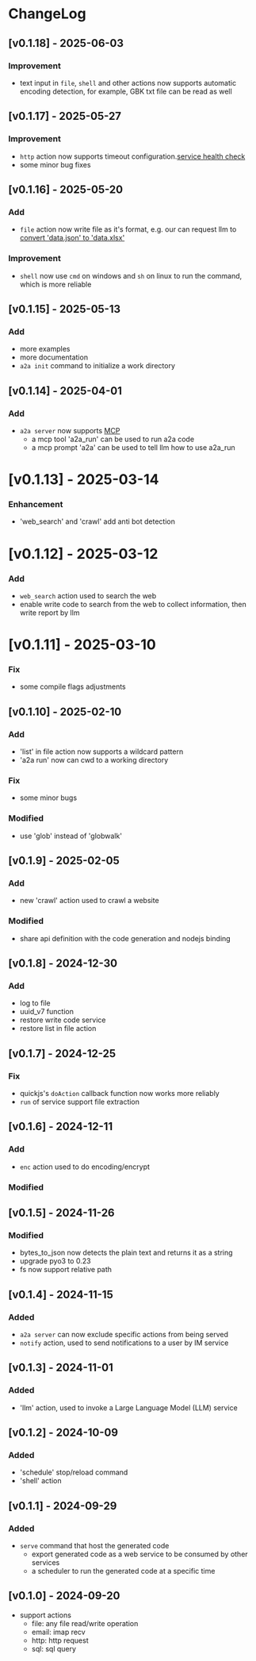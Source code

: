 # ChangeLog

## [v0.1.18] - 2025-06-03

### Improvement

- text input in `file`, `shell` and other actions now supports automatic encoding detection, for example, GBK txt file can be read as well

## [v0.1.17] - 2025-05-27

### Improvement

- `http` action now supports timeout configuration.[service health check](examples/cases/case12/case12.vertex-ai.gemini-2.5-flash-preview-05-20.js)
- some minor bug fixes

## [v0.1.16] - 2025-05-20

### Add

- `file` action now write file as it's format, e.g. our can request llm to [convert 'data.json' to 'data.xlsx'](examples/cases/case11/case11.qwen.qwen-plus-latest.js)

### Improvement

- `shell` now use `cmd` on windows and `sh` on linux to run the command, which is more reliable

## [v0.1.15] - 2025-05-13

### Add

- more examples 
- more documentation
- `a2a init` command to initialize a work directory

## [v0.1.14] - 2025-04-01

### Add

- `a2a server` now supports [MCP](https://modelcontextprotocol.io/introduction)
  - a mcp tool 'a2a_run' can be used to run a2a code
  - a mcp prompt 'a2a' can be used to tell llm how to use a2a_run


# [v0.1.13] - 2025-03-14

### Enhancement

- 'web_search' and 'crawl' add anti bot detection

# [v0.1.12] - 2025-03-12

### Add

- `web_search` action used to search the web
- enable write code to search from the web to collect information, then write report by llm

# [v0.1.11] - 2025-03-10

### Fix

- some compile flags adjustments

## [v0.1.10] - 2025-02-10

### Add

- 'list' in file action now supports a wildcard pattern
- 'a2a run' now can cwd to a working directory

### Fix

- some minor bugs

### Modified

- use 'glob' instead of 'globwalk'

## [v0.1.9] - 2025-02-05

### Add

- new 'crawl' action used to crawl a website

### Modified

- share api definition with the code generation and nodejs binding

## [v0.1.8] - 2024-12-30

### Add

- log to file
- uuid_v7 function
- restore write code service
- restore list in file action

## [v0.1.7] - 2024-12-25

### Fix

- quickjs's `doAction` callback function now works more reliably
- `run` of service support file extraction

## [v0.1.6] - 2024-12-11

### Add

- `enc` action used to do encoding/encrypt

### Modified

## [v0.1.5] - 2024-11-26

### Modified

- bytes_to_json now detects the plain text and returns it as a string
- upgrade pyo3 to 0.23
- fs now support relative path

## [v0.1.4] - 2024-11-15

### Added

- `a2a server` can now exclude specific actions from being served
- `notify` action, used to send notifications to a user by IM service

## [v0.1.3] - 2024-11-01

### Added

- 'llm' action, used to invoke a Large Language Model (LLM) service

## [v0.1.2] - 2024-10-09

### Added

- 'schedule' stop/reload command
- 'shell' action

## [v0.1.1] - 2024-09-29

### Added

- `serve` command that host the generated code
  - export generated code as a web service to be consumed by other services
  - a scheduler to run the generated code at a specific time

## [v0.1.0] - 2024-09-20

- support actions
  - file: any file read/write operation
  - email: imap recv
  - http: http request
  - sql: sql query
